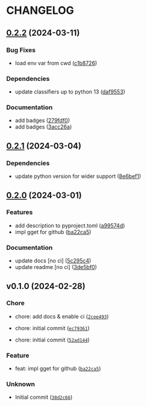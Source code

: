 # CHANGELOG



## [0.2.2](https://github.com/01Joseph-Hwang10/git-remote-get/compare/git-remote-get-v0.2.1...git-remote-get-v0.2.2) (2024-03-11)


### Bug Fixes

* load env var from cwd ([c1b8726](https://github.com/01Joseph-Hwang10/git-remote-get/commit/c1b872617b121a6a2e7ef8d007baaf538c9bca32))


### Dependencies

* update classifiers up to python 13 ([daf9553](https://github.com/01Joseph-Hwang10/git-remote-get/commit/daf9553a1d2ebf6d79b9b7532c04b52e656c013a))


### Documentation

* add badges ([279fdf0](https://github.com/01Joseph-Hwang10/git-remote-get/commit/279fdf092838e8c2c4bb9719137fcd73bb1a1e5b))
* add badges ([3acc26a](https://github.com/01Joseph-Hwang10/git-remote-get/commit/3acc26af2e132d267d8b62a1a49eed3e3c4b809e))

## [0.2.1](https://github.com/01Joseph-Hwang10/git-remote-get/compare/git-remote-get-v0.2.0...git-remote-get-v0.2.1) (2024-03-04)


### Dependencies

* update python version for wider support ([8e6bef1](https://github.com/01Joseph-Hwang10/git-remote-get/commit/8e6bef1f70be720e919182f20b79eb840e07f33c))

## [0.2.0](https://github.com/01Joseph-Hwang10/git-remote-get/compare/git-remote-get-v0.1.0...git-remote-get-v0.2.0) (2024-03-01)


### Features

* add description to pyproject.toml ([a99574d](https://github.com/01Joseph-Hwang10/git-remote-get/commit/a99574d94df54c5ba83817ec938a5dcf63f9446e))
* impl gget for github ([ba22ca5](https://github.com/01Joseph-Hwang10/git-remote-get/commit/ba22ca54e38123a42f6f5da992a1bb20aa86f96a))


### Documentation

* update docs [no ci] ([5c295c4](https://github.com/01Joseph-Hwang10/git-remote-get/commit/5c295c410f11a0655110825f635f8a7df5a35585))
* update readme [no ci] ([3de5bf0](https://github.com/01Joseph-Hwang10/git-remote-get/commit/3de5bf0fab8c325fadeb376a2cbb161d5afb96f2))

## v0.1.0 (2024-02-28)

### Chore

* chore: add docs &amp; enable ci ([`2cee493`](https://github.com/01Joseph-Hwang10/git-remote-get/commit/2cee49300fb062443c73a124b074776224656298))

* chore: initial commit ([`ec79361`](https://github.com/01Joseph-Hwang10/git-remote-get/commit/ec79361d0cc4b8509398b1e89aa762b9b7297098))

* chore: initial commit ([`52ad144`](https://github.com/01Joseph-Hwang10/git-remote-get/commit/52ad14407e9c1961749a0c7ee03a399cdc2e8efc))

### Feature

* feat: impl gget for github ([`ba22ca5`](https://github.com/01Joseph-Hwang10/git-remote-get/commit/ba22ca54e38123a42f6f5da992a1bb20aa86f96a))

### Unknown

* Initial commit ([`38d2c66`](https://github.com/01Joseph-Hwang10/git-remote-get/commit/38d2c66b42ba6ca4b359142e58637c41b2a13ec1))
